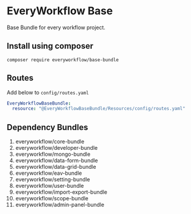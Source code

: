 # EveryWorkflow Base

Base Bundle for every workflow project.

## Install using composer

`composer require everyworkflow/base-bundle`

## Routes

Add below to `config/routes.yaml`

```yaml
EveryWorkflowBaseBundle:
  resource: "@EveryWorkflowBaseBundle/Resources/config/routes.yaml"
```

## Dependency Bundles

1. everyworkflow/core-bundle
1. everyworkflow/developer-bundle
1. everyworkflow/mongo-bundle
1. everyworkflow/data-form-bundle
1. everyworkflow/data-grid-bundle
1. everyworkflow/eav-bundle
1. everyworkflow/setting-bundle
1. everyworkflow/user-bundle
1. everyworkflow/import-export-bundle
1. everyworkflow/scope-bundle
1. everyworkflow/admin-panel-bundle

